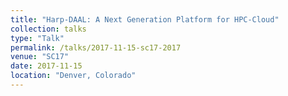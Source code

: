 ```yaml
---
title: "Harp-DAAL: A Next Generation Platform for HPC-Cloud"
collection: talks
type: "Talk"
permalink: /talks/2017-11-15-sc17-2017
venue: "SC17"
date: 2017-11-15
location: "Denver, Colorado"
---
```

